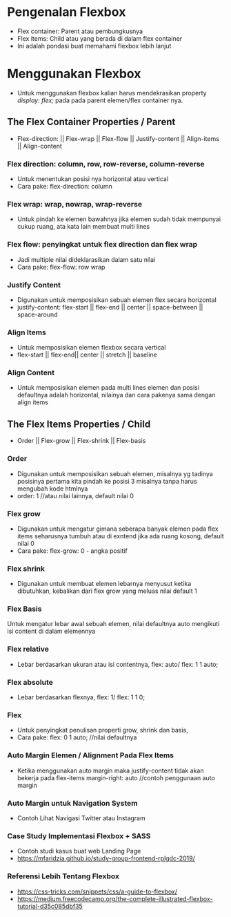 # Pengenalan Flexbox

- Flex container: Parent atau pembungkusnya
- Flex items: Child atau yang berada di dalam flex container
- Ini adalah pondasi buat memahami flexbox lebih lanjut

# Menggunakan Flexbox

- Untuk menggunakan flexbox kalian harus mendekrasikan property *display: flex;* pada pada parent elemen/flex container nya.

## The Flex Container Properties / Parent

- Flex-direction: || Flex-wrap || Flex-flow || Justify-content || Align-items || Align-content

### Flex direction: column, row, row-reverse, column-reverse

- Untuk menentukan posisi nya horizontal atau vertical
- Cara pake: flex-direction: column

### Flex wrap: wrap, nowrap, wrap-reverse

- Untuk pindah ke elemen bawahnya jika elemen sudah tidak mempunyai cukup ruang, ata kata lain membuat multi lines

### Flex flow: penyingkat untuk flex direction dan flex wrap

- Jadi multiple nilai dideklarasikan dalam satu nilai
- Cara pake: flex-flow: row wrap

### Justify Content

- Digunakan untuk memposisikan sebuah elemen flex secara horizontal
- justify-content: flex-start || flex-end || center || space-between || space-around 

### Align Items

- Untuk memposisikan elemen flexbox secara vertical
- flex-start || flex-end|| center || stretch || baseline

### Align Content

- Untuk memposisikan elemen pada multi lines elemen dan posisi defaultnya adalah horizontal, nilainya dan cara pakenya sama dengan align items


## The Flex Items Properties / Child

- Order || Flex-grow || Flex-shrink || Flex-basis

### Order 

- Digunakan untuk memposisikan sebuah elemen, misalnya yg tadinya posisinya pertama kita pindah ke posisi 3 misalnya tanpa harus mengubah kode htmlnya
- order: 1 //atau nilai lainnya, default nilai 0

### Flex grow

- Digunakan untuk mengatur gimana seberapa banyak elemen pada flex items seharusnya tumbuh atau di exntend jika ada ruang kosong, default nilai 0
- Cara pake: flex-grow: 0 - angka positif

### Flex shrink 

- Digunakan untuk membuat elemen lebarnya menyusut ketika dibutuhkan, kebalikan dari flex  grow yang meluas nilai default 1

### Flex Basis 
Untuk mengatur lebar awal sebuah elemen, nilai defaultnya auto mengikuti isi content di dalam elemennya

### Flex relative

- Lebar berdasarkan ukuran atau isi contentnya, flex: auto/ flex: 1 1 auto;

### Flex absolute

- Lebar berdasarkan flexnya, flex: 1/ flex: 1 1 0;

### Flex 

- Untuk penyingkat penulisan properti grow, shrink dan basis, 
- Cara pake: flex: 0 1 auto; //nilai defaultnya


### Auto Margin Elemen / Alignment Pada Flex Items

- Ketika menggunakan auto margin maka justify-content tidak akan bekerja pada flex-items margin-right: auto //contoh penggunaan auto margin

### Auto Margin untuk Navigation System 

- Contoh Lihat Navigasi Twitter atau Instagram


### Case Study Implementasi Flexbox + SASS

- Contoh studi kasus buat web Landing Page
- https://mfaridzia.github.io/study-group-frontend-rplgdc-2019/


### Referensi Lebih Tentang Flexbox

- https://css-tricks.com/snippets/css/a-guide-to-flexbox/
- https://medium.freecodecamp.org/the-complete-illustrated-flexbox-tutorial-d35c085dbf35
